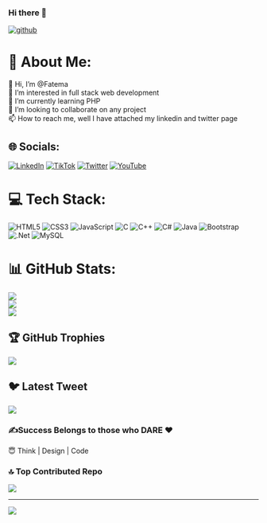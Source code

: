 ### Hi there 👋
[![github](https://img.shields.io/badge/GitHub-000000?style=for-the-badge&logo=GitHub&logoColor=white)](https://twitter.com/home)
# 💫 About Me:
👋 Hi, I’m @Fatema<br>👀 I’m interested in full stack web development<br>🌱 I’m currently learning PHP<br>💞️ I’m looking to collaborate on any project<br>📫 How to reach me, well I have attached my linkedin and twitter page


## 🌐 Socials:
[![LinkedIn](https://img.shields.io/badge/LinkedIn-%230077B5.svg?logo=linkedin&logoColor=white)](https://linkedin.com/in/fatema-sharif-8042b6238) [![TikTok](https://img.shields.io/badge/TikTok-%23000000.svg?logo=TikTok&logoColor=white)](https://tiktok.com/@fatema_bintudacwa) [![Twitter](https://img.shields.io/badge/Twitter-%231DA1F2.svg?logo=Twitter&logoColor=white)](https://twitter.com/pr_fatema) [![YouTube](https://img.shields.io/badge/YouTube-%23FF0000.svg?logo=YouTube&logoColor=white)](https://youtube.com/@codewithFatema) 

# 💻 Tech Stack:
![HTML5](https://img.shields.io/badge/html5-%23E34F26.svg?style=for-the-badge&logo=html5&logoColor=white) ![CSS3](https://img.shields.io/badge/css3-%231572B6.svg?style=for-the-badge&logo=css3&logoColor=white) ![JavaScript](https://img.shields.io/badge/javascript-%23323330.svg?style=for-the-badge&logo=javascript&logoColor=%23F7DF1E) ![C](https://img.shields.io/badge/c-%2300599C.svg?style=for-the-badge&logo=c&logoColor=white) ![C++](https://img.shields.io/badge/c++-%2300599C.svg?style=for-the-badge&logo=c%2B%2B&logoColor=white) ![C#](https://img.shields.io/badge/c%23-%23239120.svg?style=for-the-badge&logo=c-sharp&logoColor=white) ![Java](https://img.shields.io/badge/java-%23ED8B00.svg?style=for-the-badge&logo=java&logoColor=white) ![Bootstrap](https://img.shields.io/badge/bootstrap-%23563D7C.svg?style=for-the-badge&logo=bootstrap&logoColor=white) ![.Net](https://img.shields.io/badge/.NET-5C2D91?style=for-the-badge&logo=.net&logoColor=white) ![MySQL](https://img.shields.io/badge/mysql-%2300f.svg?style=for-the-badge&logo=mysql&logoColor=white)
# 📊 GitHub Stats:
![](https://github-readme-stats.vercel.app/api?username=FatemaNunow&theme=radical&hide_border=true&include_all_commits=false&count_private=false)<br/>
![](https://github-readme-streak-stats.herokuapp.com/?user=FatemaNunow&theme=radical&hide_border=true)<br/>
![](https://github-readme-stats.vercel.app/api/top-langs/?username=FatemaNunow&theme=radical&hide_border=true&include_all_commits=false&count_private=false&layout=compact)

## 🏆 GitHub Trophies
![](https://github-profile-trophy.vercel.app/?username=FatemaNunow&theme=radical&no-frame=true&no-bg=true&margin-w=4)

## 🐦 Latest Tweet
[![](https://gtce.itsvg.in/api?username=fatema_nunow)](https://github.com/VishwaGauravIn/github-twitter-card-embed)

### ✍️Success Belongs to those who DARE ❤️	
😇 Think | Design | Code

### 🔝 Top Contributed Repo
![](https://github-contributor-stats.vercel.app/api?username=FatemaNunow&limit=5&theme=gitdimmed&combine_all_yearly_contributions=true)


---
[![](https://visitcount.itsvg.in/api?id=FatemaNunow&icon=0&color=0)](https://visitcount.itsvg.in)
